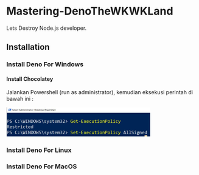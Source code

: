 # Mastering-DenoTheWKWKLand
Lets Destroy Node.js developer.

## Installation

### Install Deno For Windows

#### Install Chocolatey

Jalankan Powershell (run as administrator), kemudian eksekusi perintah di bawah ini :

<img src="Assets/PoweshellSetup.JPG" width=75%>



### Install Deno For Linux



### Install Deno For MacOS